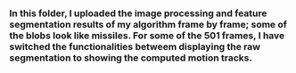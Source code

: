 ### In this folder, I uploaded the image processing and feature segmentation results of my algorithm frame by frame; some of the blobs look like missiles. For some of the 501 frames, I have switched the functionalities betweem displaying the raw segmentation to showing the computed motion tracks. 
